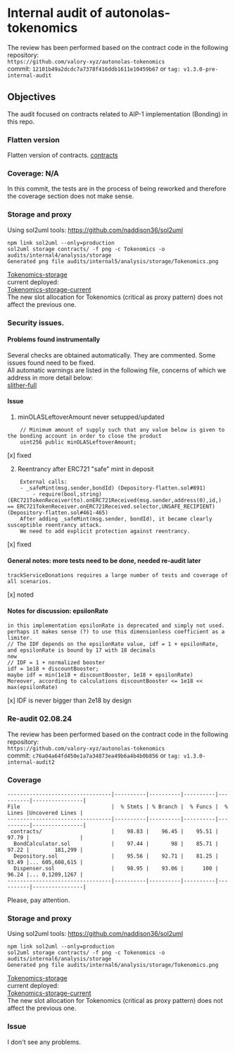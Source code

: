 # Internal audit of autonolas-tokenomics
The review has been performed based on the contract code in the following repository:<br>
`https://github.com/valory-xyz/autonolas-tokenomics` <br>
commit: `12101b49a2dcdc7a7378f416ddb1611e10459b67` or `tag: v1.3.0-pre-internal-audit`<br> 

## Objectives
The audit focused on contracts related to AIP-1 implementation (Bonding) in this repo.

### Flatten version
Flatten version of contracts. [contracts](https://github.com/valory-xyz/autonolas-tokenomics/blob/main/audits/internal5/analysis/contracts) 

### Coverage: N/A
In this commit, the tests are in the process of being reworked and therefore the coverage section does not make sense.

### Storage and proxy
Using sol2uml tools: https://github.com/naddison36/sol2uml <br>
```
npm link sol2uml --only=production
sol2uml storage contracts/ -f png -c Tokenomics -o audits/internal4/analysis/storage
Generated png file audits/internal5/analysis/storage/Tokenomics.png
```
[Tokenomics-storage](https://github.com/valory-xyz/autonolas-tokenomics/blob/main/audits/internal5/analysis/storage/Tokenomics.png) <br>
current deployed: <br>
[Tokenomics-storage-current](https://github.com/valory-xyz/autonolas-tokenomics/blob/main/audits/internal4/analysis/storage/Tokenomics.png) <br>
The new slot allocation for Tokenomics (critical as proxy pattern) does not affect the previous one. 

### Security issues.
#### Problems found instrumentally
Several checks are obtained automatically. They are commented. Some issues found need to be fixed. <br>
All automatic warnings are listed in the following file, concerns of which we address in more detail below: <br>
[slither-full](https://github.com/valory-xyz/autonolas-tokenomics/blob/main/audits/internal5/analysis/slither_full.txt) <br>

#### Issue
1. minOLASLeftoverAmount never setupped/updated
```
    // Minimum amount of supply such that any value below is given to the bonding account in order to close the product
    uint256 public minOLASLeftoverAmount;
```
[x] fixed

2. Reentrancy after ERC721 "safe" mint in deposit
```
	External calls:
	- _safeMint(msg.sender,bondId) (Depository-flatten.sol#891)
		- require(bool,string)(ERC721TokenReceiver(to).onERC721Received(msg.sender,address(0),id,) == ERC721TokenReceiver.onERC721Received.selector,UNSAFE_RECIPIENT) (Depository-flatten.sol#461-465)
	After adding _safeMint(msg.sender, bondId), it became clearly susceptible reentrancy attack.
    We need to add explicit protection against reentrancy.
```
[x] fixed

#### General notes: more tests need to be done, needed re-audit later
```
trackServiceDonations requires a large number of tests and coverage of all scenarios.
```
[x] noted

#### Notes for discussion: epsilonRate
```
in this implementation epsilonRate is deprecated and simply not used. perhaps it makes sense (?) to use this dimensionless coefficient as a limiter.
// The IDF depends on the epsilonRate value, idf = 1 + epsilonRate, and epsilonRate is bound by 17 with 18 decimals
new
// IDF = 1 + normalized booster
idf = 1e18 + discountBooster;
maybe idf = min(1e18 + discountBooster, 1e18 + epsilonRate)
Moreover, according to calculations discountBooster <= 1e18 << max(epsilonRate)
```
[x] IDF is never bigger than 2e18 by design

### Re-audit 02.08.24
The review has been performed based on the contract code in the following repository:<br>
`https://github.com/valory-xyz/autonolas-tokenomics` <br>
commit: `c76a04a64fd450e1a7a34873ea49b6a4b4b0b856` or `tag: v1.3.0-internal-audit2`<br> 

### Coverage
```
---------------------------------|----------|----------|----------|----------|----------------|
File                             |  % Stmts | % Branch |  % Funcs |  % Lines |Uncovered Lines |
---------------------------------|----------|----------|----------|----------|----------------|
 contracts/                      |    98.83 |    96.45 |    95.51 |    97.79 |                |
  BondCalculator.sol             |    97.44 |       98 |    85.71 |    97.22 |        181,299 |
  Depository.sol                 |    95.56 |    92.71 |    81.25 |    93.49 |... 605,608,615 |
  Dispenser.sol                  |    98.95 |    93.06 |      100 |    96.24 |... 0,1209,1267 |
---------------------------------|----------|----------|----------|----------|----------------|
```
Please, pay attention.

### Storage and proxy
Using sol2uml tools: https://github.com/naddison36/sol2uml <br>
```
npm link sol2uml --only=production
sol2uml storage contracts/ -f png -c Tokenomics -o audits/internal6/analysis/storage
Generated png file audits/internal6/analysis/storage/Tokenomics.png
```
[Tokenomics-storage](https://github.com/valory-xyz/autonolas-tokenomics/blob/main/audits/internal6/analysis/storage/Tokenomics.png) <br>
current deployed: <br>
[Tokenomics-storage-current](https://github.com/valory-xyz/autonolas-tokenomics/blob/main/audits/internal4/analysis/storage/Tokenomics.png) <br>
The new slot allocation for Tokenomics (critical as proxy pattern) does not affect the previous one.

### Issue
I don't see any problems.
